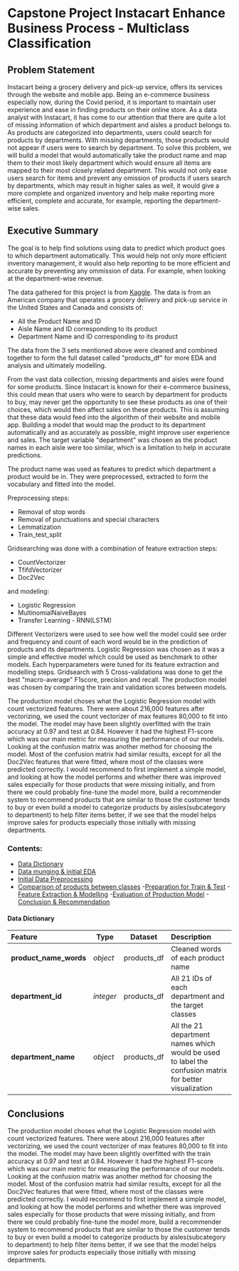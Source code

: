 # Capstone Project Instacart Enhance Business Process - Multiclass Classification

## Problem Statement
Instacart being a grocery delivery and pick-up service, offers its services through the website and mobile app. Being an e-commerce business especially now, during the Covid period, it is important to maintain user experience and ease in finding products on their online store. As a data analyst with Instacart, it has come to our attention that there are quite a lot of missing information of which department and aisles a product belongs to. As products are categorized into departments, users could search for products by departments. With missing departments, those products would not appear if users were to search by department. To solve this problem, we will build a model that would automatically take the product name and map them to their most likely department which would ensure all items are mapped to their most closely related department. This would not only ease users search for items and prevent any omission of products if users search by departments, which may result in higher sales as well, it would give a more complete and organized inventory and help make reporting more efficient, complete and accurate, for example, reporting the department-wise sales.

## Executive Summary
The goal is to help find solutions using data to predict which product goes to which department automatically. This would help not only more efficient inventory management, it would also help reporting to be more efficient and accurate by preventing any ommission of data. For example, when looking at the department-wise revenue.

The data gathered for this project is from [Kaggle](https://www.kaggle.com/c/instacart-market-basket-analysis/data). The data is from an American company that operates a grocery delivery and pick-up service in the United States and Canada and consists of:
* All the Product Name and ID
* Aisle Name and ID corresponding to its product
* Department Name and ID corresponding to its product

The data from the 3 sets mentioned above were cleaned and combined together to form the full dataset called "products_df" for more EDA and analysis and ultimately modelling.

From the vast data collection, missing departments and aisles were found for some products. Since Instacart is known for their e-commerce business, this could mean that users who were to search by department for products to buy, may never get the opportunity to see these products as one of their choices, which would then affect sales on these products. This is assuming that these data would feed into the algorithm of their website and mobile app. Building a model that would map the product to its department automatically and as accurately as possible, might improve user experience and sales. The target variable "department" was chosen as the product names in each aisle were too similar, which is a limitation to help in accurate predictions.

The product name was used as features to predict which department a product would be in. They were preprocessed, extracted to form the vocabulary and fitted into the model.

Preprocessing steps:
* Removal of stop words
* Removal of punctuations and special characters
* Lemmatization
* Train_test_split

Gridsearching was done with a combination of feature extraction steps:
* CountVectorizer
* TfifdVectorizer
* Doc2Vec

and modeling:
* Logistic Regression
* MultinomialNaiveBayes
* Transfer Learning - RNN(LSTM)

Different Vectorizers were used to see how well the model could see order and frequency and count of each word would be in the prediction of products and its departments. Logistic Regression was chosen as it was a simple and effective model which could be used as benchmark to other models. Each hyperparameters were tuned for its feature extraction and modelling steps. Gridsearch with 5 Cross-validations was done to get the best "macro-average" F1score, precision and recall. The production model was chosen by comparing the train and validation scores between models.

The production model choses what the Logistic Regression model with count vectorized features. There were about 216,000 features after vectorizing, we used the count vectorizer of max features 80,000 to fit into the model. The model may have been slightly overfitted with the train accuracy at 0.97 and test at 0.84. However it had the highest F1-score which was our main metric for measuring the performance of our models. Looking at the confusion matrix was another method for choosing the model. Most of the confusion matrix had similar results, except for all the Doc2Vec features that were fitted, where most of the classes were predicted correctly. I would recommend to first implement a simple model, and looking at how the model performs and whether there was improved sales especially for those products that were missing initially, and from there we could probably fine-tune the model more, build a recommender system to recommend products that are similar to those the customer tends to buy or even build a model to categorize products by aisles(subcategory to department) to help filter items better, if we see that the model helps improve sales for products especially those initially with missing departments.

### Contents:
- [Data Dictionary](#Data-Dictionary)
- [Data munging & initial EDA](#Data-munging-and-initial-EDA)
- [Initial Data Preprocessing](#Initial-Preprocessing)
- [Comparison of products between classes](#Comparison-of-products-between-classes)
-[Preparation for Train & Test](Preparing-Train-and-Test-sets)
-[Feature Extraction & Modelling](Feature-Extraction-and-Modelling)
-[Evaluation of Production Model](Evaluation-of-Production-Model)
-[Conclusion & Recommendation](Conclusion-and-Recommendation)

#### Data Dictionary
|<div style="text-align: left">Feature</div>|Type|Dataset|<div style="text-align: left">Description</div>|
|---|---|---|---|
|<div style="text-align: left">**product_name_words**</div>|<div style="text-align: left">*object*</div>|<div style="text-align: left">products_df</div>|<div style="text-align: left">Cleaned words of each product name</div>|
|<div style="text-align: left">**department_id**</div>|<div style="text-align: left">*integer*</div>|<div style="text-align: left">products_df</div>|<div style="text-align: left">All 21 IDs of each department and the target classes</div>|
|<div style="text-align: left">**department_name**</div>|<div style="text-align: left">*object*</div>|<div style="text-align: left">products_df</div>|<div style="text-align: left">All the 21 department names which would be used to label the confusion matrix for better visualization</div>|

## Conclusions
The production model choses what the Logistic Regression model with count vectorized features. There were about 216,000 features after vectorizing, we used the count vectorizer of max features 80,000 to fit into the model. The model may have been slightly overfitted with the train accuracy at 0.97 and test at 0.84. However it had the highest F1-score which was our main metric for measuring the performance of our models. Looking at the confusion matrix was another method for choosing the model. Most of the confusion matrix had similar results, except for all the Doc2Vec features that were fitted, where most of the classes were predicted correctly. I would recommend to first implement a simple model, and looking at how the model performs and whether there was improved sales especially for those products that were missing initially, and from there we could probably fine-tune the model more, build a recommender system to recommend products that are similar to those the customer tends to buy or even build a model to categorize products by aisles(subcategory to department) to help filter items better, if we see that the model helps improve sales for products especially those initially with missing departments.
